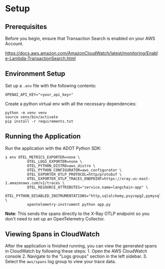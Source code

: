 # Setup

## Prerequisites

Before you begin, ensure that Transaction Search is enabled on your AWS Account.

https://docs.aws.amazon.com/AmazonCloudWatch/latest/monitoring/Enable-Lambda-TransactionSearch.html

## Environment Setup

Set up a `.env` file with the following contents:
```
OPENAI_API_KEY="<your_api_key>"
```

Create a python virtual env with all the necessary dependencies:
```
python -m venv venv
source venv/bin/activate
pip install -r requirements.txt
```

## Running the Application

Run the application with the ADOT Python SDK:
```
❯ env OTEL_METRICS_EXPORTER=none \
          OTEL_LOGS_EXPORTER=none \
          OTEL_PYTHON_DISTRO=aws_distro \
          OTEL_PYTHON_CONFIGURATOR=aws_configurator \
          OTEL_EXPORTER_OTLP_PROTOCOL=http/protobuf \
          OTEL_EXPORTER_OTLP_TRACES_ENDPOINT=https://xray.us-east-1.amazonaws.com/v1/traces \
          OTEL_RESOURCE_ATTRIBUTES="service.name=langchain-app" \
          OTEL_PYTHON_DISABLED_INSTRUMENTATIONS="http,sqlalchemy,psycopg2,pymysql,sqlite3,aiopg,asyncpg,mysql_connector,botocore,boto3,urllib3,requests" \
          opentelemetry-instrument python app.py
```
**Note**: This sends the spans directly to the X-Ray OTLP endpoint so you don't need to set up an OpenTelemetry Collector.

## Viewing Spans in CloudWatch

After the application is finished running, you can view the generated spans in CloudWatch by following these steps:
    1. Open the AWS CloudWatch console
    2. Navigate to the "Logs groups" section in the left sidebar.
    3. Select the `aws/spans` log group to view your trace data.
